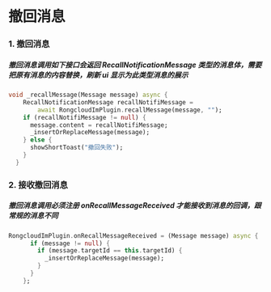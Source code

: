 #  撤回消息


### 1. 撤回消息
##### 撤回消息调用如下接口会返回 RecallNotificationMessage 类型的消息体，需要把原有消息的内容替换，刷新 ui 显示为此类型消息的展示

```dart
void _recallMessage(Message message) async {
    RecallNotificationMessage recallNotifiMessage =
        await RongcloudImPlugin.recallMessage(message, "");
    if (recallNotifiMessage != null) {
      message.content = recallNotifiMessage;
      _insertOrReplaceMessage(message);
    } else {
      showShortToast("撤回失败");
    }
  }
```

### 2. 接收撤回消息
##### 撤回消息调用必须注册 onRecallMessageReceived 才能接收到消息的回调，跟常规的消息不同

```dart
RongcloudImPlugin.onRecallMessageReceived = (Message message) async {
      if (message != null) {
        if (message.targetId == this.targetId) {
          _insertOrReplaceMessage(message);
        }
      }
    };
```


